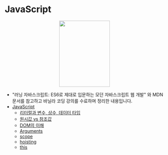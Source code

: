 # JavaScript
<p align="center"><img src="http://www.hanbit.co.kr/data/books/B2328850940_l.jpg" width="160" height="209" align="center" /></p>

- "러닝 자바스크립트: ES6로 제대로 입문하는 모던 자바스크립트 웹 개발" 와 MDN문서를 참고하고 바닐라 코딩 강의를 수료하며 정리한 내용입니다.
- [JavaScript](https://github.com/TIL/frontend/javascript/README.md)
  - [리터럴과 변수, 상수, 데이터 타입](https://github.com/TIL/frontend/javascript/literal-variable-constant.md)
  - [원시값 vs 참조값](https://github.com/TIL/frontend/javascript/primitive-vs-reference.md)
  - [DOM의 이해](https://github.com/TIL/frontend/javascript/dom.md)
  - [Arguments](https://github.com/TIL/frontend/javascript/arguments.md)
  - [scope](https://github.com/TIL/frontend/javascript/scope.md)
  - [hoisting](https://github.com/TIL/frontend/javascript/hoisting.md)
  - [this](https://github.com/TIL/frontend/javascript/this.md)